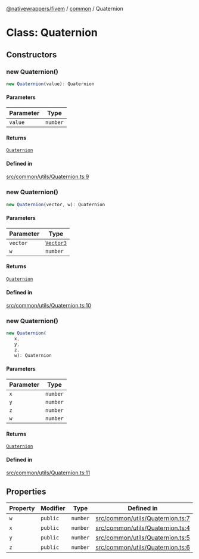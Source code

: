 [@nativewrappers/fivem](../../README.md) / [common](../README.md) / Quaternion

# Class: Quaternion

## Constructors

### new Quaternion()

```ts
new Quaternion(value): Quaternion
```

#### Parameters

| Parameter | Type |
| ------ | ------ |
| `value` | `number` |

#### Returns

[`Quaternion`](Quaternion.md)

#### Defined in

[src/common/utils/Quaternion.ts:9](https://github.com/nativewrappers/fivem/blob/631c6d86e9569591c88ce277255e6c3e13e943cb/src/common/utils/Quaternion.ts#L9)

### new Quaternion()

```ts
new Quaternion(vector, w): Quaternion
```

#### Parameters

| Parameter | Type |
| ------ | ------ |
| `vector` | [`Vector3`](Vector3.md) |
| `w` | `number` |

#### Returns

[`Quaternion`](Quaternion.md)

#### Defined in

[src/common/utils/Quaternion.ts:10](https://github.com/nativewrappers/fivem/blob/631c6d86e9569591c88ce277255e6c3e13e943cb/src/common/utils/Quaternion.ts#L10)

### new Quaternion()

```ts
new Quaternion(
   x, 
   y, 
   z, 
   w): Quaternion
```

#### Parameters

| Parameter | Type |
| ------ | ------ |
| `x` | `number` |
| `y` | `number` |
| `z` | `number` |
| `w` | `number` |

#### Returns

[`Quaternion`](Quaternion.md)

#### Defined in

[src/common/utils/Quaternion.ts:11](https://github.com/nativewrappers/fivem/blob/631c6d86e9569591c88ce277255e6c3e13e943cb/src/common/utils/Quaternion.ts#L11)

## Properties

| Property | Modifier | Type | Defined in |
| ------ | ------ | ------ | ------ |
| `w` | `public` | `number` | [src/common/utils/Quaternion.ts:7](https://github.com/nativewrappers/fivem/blob/631c6d86e9569591c88ce277255e6c3e13e943cb/src/common/utils/Quaternion.ts#L7) |
| `x` | `public` | `number` | [src/common/utils/Quaternion.ts:4](https://github.com/nativewrappers/fivem/blob/631c6d86e9569591c88ce277255e6c3e13e943cb/src/common/utils/Quaternion.ts#L4) |
| `y` | `public` | `number` | [src/common/utils/Quaternion.ts:5](https://github.com/nativewrappers/fivem/blob/631c6d86e9569591c88ce277255e6c3e13e943cb/src/common/utils/Quaternion.ts#L5) |
| `z` | `public` | `number` | [src/common/utils/Quaternion.ts:6](https://github.com/nativewrappers/fivem/blob/631c6d86e9569591c88ce277255e6c3e13e943cb/src/common/utils/Quaternion.ts#L6) |
